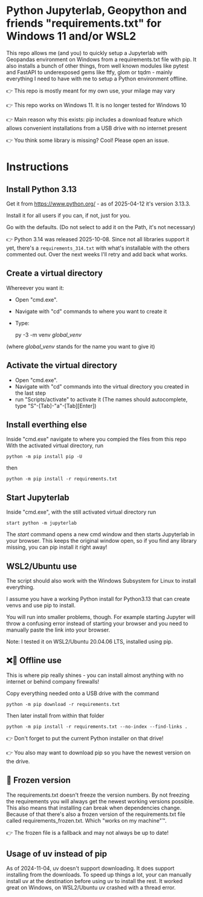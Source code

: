 # Python Jupyterlab, Geopython and friends "requirements.txt" for Windows 11 and/or WSL2 #

This repo allows me (and you) to quickly setup a Jupyterlab with Geopandas environment on Windows from a requirements.txt file with pip. 
It also installs a bunch of other things, from well known modules like pytest and FastAPI to underexposed gems like ftfy, glom or tqdm - mainly everything I need to have with me to setup a Python environment offline.

👉 This repo is mostly meant for my own use, your milage may vary

👉 This repo works on Windows 11. It is no longer tested for Windows 10

👉 Main reason why this exists: pip includes a download feature which allows convenient installations from a USB drive with no internet present

👉 You think some library is missing? Cool! Please open an issue.


# Instructions #

Install Python 3.13
---------------------------
Get it from https://www.python.org/ - as of 2025-04-12 it's version 3.13.3.

Install it for all users if you can, if not, just for you.

Go with the defaults. (Do not select to add it on the Path, it's not necessary)

👉 Python 3.14 was released 2025-10-08. Since not all libraries support it yet, there's a `requirements_314.txt` with what's installable with the others commented out. Over the next weeks I'll retry and add back what works.


Create a virtual directory
--------------------------

Whereever you want it:

- Open "cmd.exe".
- Navigate with "cd" commands to where you want to create it
- Type:

    py -3 -m venv *global_venv*

(where *global_venv* stands for the name you want to give it)


Activate the virtual directory
------------------------------
- Open "cmd.exe".
- Navigate with "cd" commands into the virtual directory you created in the last step
- run "Scripts/activate" to activate it (The names should autocomplete, type "S"-[Tab]-"a"-[Tab][Enter])


Install everthing else
----------------------
Inside "cmd.exe" navigate to where you compied the files from this repo
With the activated virtual directory, run
  
    python -m pip install pip -U

then

    python -m pip install -r requirements.txt


Start Jupyterlab
----------------------
Inside "cmd.exe", with the still activated virtual directory run 
  
    start python -m jupyterlab

The *start* command opens a new cmd window and then starts Jupyterlab in your browser.
This keeps the original window open, so if you find any library missing, you can pip install it right away!


WSL2/Ubuntu use
--------------------
The script should also work with the Windows Subsystem for Linux to install everything.

I assume you have a working Python install for Python3.13 that can create venvs and use pip to install.

You will run into smaller problems, though. For example starting Jupyter will throw a confusing error instead of starting your browser and you need to manually paste the link into your browser.

Note: I tested it on WSL2/Ubuntu 20.04.06 LTS, installed using pip. 


❌📶 Offline use 
-----------------
This is where pip really shines - you can install almost anything with no internet or behind company firewalls!  
  
Copy everything needed onto a USB drive with the command
  
    python -m pip download -r requirements.txt

Then later install from within that folder
  
    python -m pip install -r requirements.txt --no-index --find-links .

👉 Don't forget to put the current Python installer on that drive!

👉 You also may want to download pip so you have the newest version on the drive.


🥶 Frozen version
------------------
The requirements.txt doesn't freeze the version numbers. 
By not freezing the requirements you will always get the newest working versions possible. This also means that installing can break when dependencies change.
Because of that there's also a frozen version of the requirements.txt file called requirements_frozen.txt. Which "works on my machine"™️.

👉 The frozen file is a fallback and may not always be up to date!


Usage of uv instead of pip
--------------------------
As of 2024-11-04, uv doesn't support downloading. It does support installing from the downloads. To speed up things a lot, your can manually install uv at the destination before using uv to install the rest. It worked great on Windows, on WSL2/Ubuntu uv crashed with a thread error.
